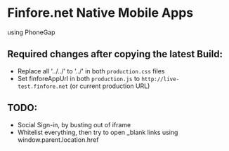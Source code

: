# Finfore.net Native Mobile Apps

using PhoneGap

## Required changes after copying the latest Build:

* Replace all '../../' to '../' in both `production.css` files
* Set finforeAppUrl in both `production.js` to `http://live-test.finfore.net` (or current production URL)


## TODO:

* Social Sign-in, by busting out of iframe
* Whitelist everything, then try to open _blank links using window.parent.location.href
